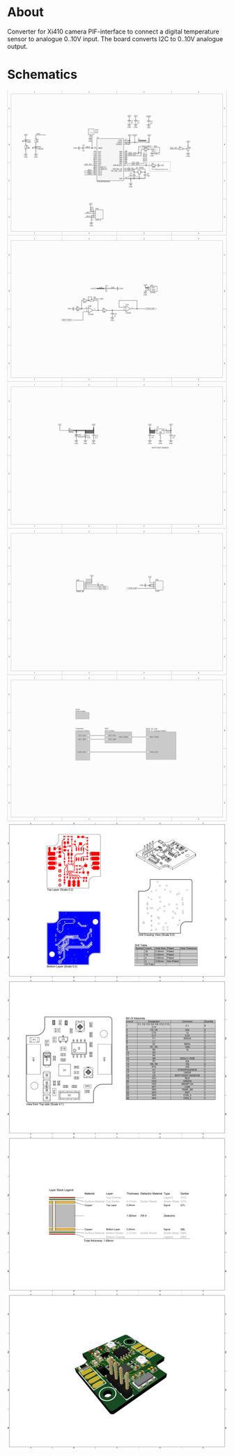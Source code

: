 # About

Converter for Xi410 camera PIF-interface to connect a digital temperature sensor to analogue 0..10V input.  The board converts I2C to 0..10V analogue output.


# Schematics
![](images/pg-2.jpg)
![](images/pg-4.jpg)
![](images/pg-3.jpg)
![](images/pg-1.jpg)
![](images/pg-5.jpg)
![](images/pg-6.jpg)
![](images/pg-7.jpg)
![](images/pg-8.jpg)
![](images/pg-9.jpg)



